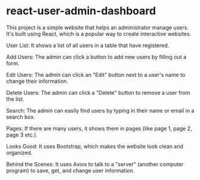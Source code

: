 # react-user-admin-dashboard
This project is a simple website that helps an administrator manage users. It's built using React, which is a popular way to create interactive websites.



User List: It shows a list of all users in a table that have registered.

Add Users: The admin can click a button to add new users by filling out a form.

Edit Users: The admin can click an "Edit" button next to a user's name to change their information.

Delete Users: The admin can click a "Delete" button to remove a user from the list.

Search: The admin can easily find users by typing in their name or email in a search box.

Pages: If there are many users, it shows them in pages (like page 1, page 2, page 3 etc.).

Looks Good: It uses Bootstrap, which makes the website look clean and organized.

Behind the Scenes: It uses Axios to talk to a "server" (another computer program) to save, get, and change user information.
